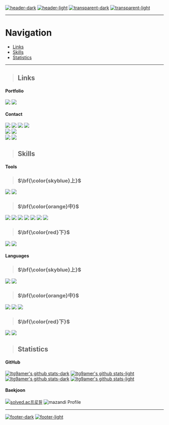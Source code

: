 [![header-dark](https://capsule-render.vercel.app/api?type=slice&color=0:FFFF00,100:FFFFFF#gh-dark-mode-only)](https://github.com/kyechan99/capsule-render#gh-dark-mode-only)
[![header-light](https://capsule-render.vercel.app/api?type=slice&color=0:FFFF00,100:000000#gh-light-mode-only)](https://github.com/kyechan99/capsule-render#gh-light-mode-only)
[![transparent-dark](https://capsule-render.vercel.app/api?type=transparent&fontColor=FFFF80&text=Taegon%20Lee's%20GitHub&fontSize=60&desc=이태곤의%20깃허브&descAlignY=15&descAlign=25#gh-dark-mode-only)](https://github.com/kyechan99/capsule-render#gh-dark-mode-only)
[![transparent-light](https://capsule-render.vercel.app/api?type=transparent&fontColor=808000&text=Taegon%20Lee's%20GitHub&fontSize=60&desc=이태곤의%20깃허브&descAlignY=15&descAlign=25#gh-light-mode-only)](https://github.com/kyechan99/capsule-render#gh-light-mode-only)

---

# Navigation
* [Links](#links)
* [Skills](#skills)
* [Statistics](#statistics)

---

> ## Links

#### Portfolio

<a href="http://ggm.gondr.net/user/profile/194/" target="_blank"><img src="https://img.shields.io/badge/High School Portfolio-001244?style=for-the-badge&logo=google-scholar&logoColor=FFFFFF"/></a>
<a href="https://ltg9amer.itch.io/" target="_blank"><img src="https://img.shields.io/badge/itch.io-FA5C5C?style=for-the-badge&logo=itch.io&logoColor=FFFFFF"/></a>

#### Contact

<a href="https://www.facebook.com/profile.php?id=1000685411275775/" target="_blank"><img src="https://img.shields.io/badge/Facebook-1877F2?style=for-the-badge&logo=facebook&logoColor=FFFFFF"/></a>
<a href="https://www.instagram.com/ltg9amer/" target="_blank"><img src="https://img.shields.io/badge/Instagram-E4405F?style=for-the-badge&logo=instagram&logoColor=FFFFFF"/></a>
<a href="https://www.linkedin.com/in/ltg9amer/" target="_blank"><img src="https://img.shields.io/badge/LinkedIn-0A66C2?style=for-the-badge&logo=linkedin&logoColor=FFFFFF"/></a>
<a href="https://twitter.com/ltg9amer/" target="_blank"><img src="https://img.shields.io/badge/X-000000?style=for-the-badge&logo=x&logoColor=FFFFFF"/></a>   
<a href="mailto:ltg9amer@gmail.com" target="_blank"><img src="https://img.shields.io/badge/Gmail-EA4335?style=for-the-badge&logo=gmail&logoColor=FFFFFF"/></a>
<a href="mailto:ltg9amer@naver.com" target="_blank"><img src="https://img.shields.io/badge/NAVER Mail-03C75A?style=for-the-badge&logo=naver&logoColor=FFFFFF"/></a>   
<a href="https://www.discord.com/users/667665725791404043/" target="_blank"><img src="https://img.shields.io/badge/ltg9amer-5865F2?style=for-the-badge&logo=discord&logoColor=FFFFFF"/></a>
<a href="https://steamcommunity.com/profiles/76561199469018779/" target="_blank"><img src="https://img.shields.io/badge/Steam-000000?style=for-the-badge&logo=steam&logoColor=FFFFFF"/></a>

> ## Skills

#### Tools
> ### $\bf{\color{skyblue}上}$
<img src="https://img.shields.io/badge/GitHub%20Desktop-9F7BE1?style=for-the-badge&logo=github&logoColor=FFFFFF"/></a>
<img src="https://img.shields.io/badge/Unity-FFFFFF?style=for-the-badge&logo=unity&logoColor=000000"/></a>

> ### $\bf{\color{orange}中}$
<img src="https://img.shields.io/badge/Figma-F24E1E?style=for-the-badge&logo=figma&logoColor=FFFFFF"/></a>
<img src="https://img.shields.io/badge/Git%20Bash-F05032?style=for-the-badge&logo=git&logoColor=FFFFFF"/></a>
<img src="https://img.shields.io/badge/Jira%20Software-0052CC?style=for-the-badge&logo=jirasoftware&logoColor=FFFFFF"/></a>
<img src="https://img.shields.io/badge/Miro-050038?style=for-the-badge&logo=miro&logoColor=FFFFFF"/></a>
<img src="https://img.shields.io/badge/Notion-000000?style=for-the-badge&logo=notion&logoColor=FFFFFF"/></a>
<img src="https://img.shields.io/badge/Trello-0052CC?style=for-the-badge&logo=trello&logoColor=FFFFFF"/></a>
<img src="https://img.shields.io/badge/Windows%20API-0078D4?style=for-the-badge&logo=windows&logoColor=FFFFFF"/></a>

> ### $\bf{\color{red}下}$
<img src="https://img.shields.io/badge/DirectX-000000?style=for-the-badge&logo=windows&logoColor=FFFFFF"/></a>
<img src="https://img.shields.io/badge/Unreal%20Engine-0E1128?style=for-the-badge&logo=unrealengine&logoColor=FFFFFF"/></a>

#### Languages
> ### $\bf{\color{skyblue}上}$
<img src="https://img.shields.io/badge/C%23-512BD4?style=for-the-badge&logo=csharp&logoColor=FFFFFF"/></a>
<img src="https://img.shields.io/badge/C++-00599C?style=for-the-badge&logo=c%2B%2B&logoColor=FFFFFF"/></a>

> ### $\bf{\color{orange}中}$
<img src="https://img.shields.io/badge/C-A8B9CC?style=for-the-badge&logo=c&logoColor=000000"/></a>
<img src="https://img.shields.io/badge/JavaScript-F7DF1E?style=for-the-badge&logo=javascript&logoColor=000000"/></a>
<img src="https://img.shields.io/badge/SQL-4479A1?style=for-the-badge&logo=mysql&logoColor=FFFFFF"/></a>

> ### $\bf{\color{red}下}$
<img src="https://img.shields.io/badge/Python-3776AB?style=for-the-badge&logo=python&logoColor=FFFFFF"/></a>
<img src="https://img.shields.io/badge/VBA-512BD4?style=for-the-badge&logo=visualbasic&logoColor=FFFFFF"/></a>

> ## Statistics

#### GitHub

[![ltg9amer's github stats-dark](https://github-readme-stats.vercel.app/api?username=ltg9amer&title_color=FFFF00&text_color=FFFFFF&icon_color=FFFF80&bg_color=00000000&hide_border=true&hide_rank=true&show_icons=true&include_all_commits=true&text_bold=true#gh-dark-mode-only)](https://github.com/anuraghazra/github-readme-stats#gh-dark-mode-only)
[![ltg9amer's github stats-light](https://github-readme-stats.vercel.app/api?username=ltg9amer&title_color=808000&text_color=000000&icon_color=808000&bg_color=00000000&hide_border=true&hide_rank=true&show_icons=true&include_all_commits=true&text_bold=true#gh-light-mode-only)](https://github.com/anuraghazra/github-readme-stats#gh-light-mode-only)
[![ltg9amer's github stats-dark](https://github-readme-stats.vercel.app/api/top-langs/?username=ltg9amer&title_color=FFFF00&text_color=FFFFFF&icon_color=FFFF80&bg_color=00000000&hide_border=true&hide=cmake,gap,hlsl,objective-c%2B%2B,shaderlab&layout=compact&langs_count=10#gh-dark-mode-only)](https://github.com/anuraghazra/github-readme-stats#gh-dark-mode-only)
[![ltg9amer's github stats-light](https://github-readme-stats.vercel.app/api/top-langs/?username=ltg9amer&title_color=808000&text_color=000000&icon_color=808000&bg_color=00000000&hide_border=true&hide=cmake,gap,hlsl,objective-c%2B%2B,shaderlab&layout=compact&langs_count=10#gh-light-mode-only)](https://github.com/anuraghazra/github-readme-stats#gh-light-mode-only)

#### Baekjoon

[![solved.ac프로필](http://mazassumnida.wtf/api/v2/generate_badge?boj=ltg9amer)](https://solved.ac/ltg9amer)
![mazandi Profile](http://mazandi.herokuapp.com/api?handle=ltg9amer&theme=dark)

---
[![footer-dark](https://capsule-render.vercel.app/api?type=slice&color=0:FFFF00,100:FFFFFF&section=footer#gh-dark-mode-only)](https://github.com/kyechan99/capsule-render#gh-dark-mode-only)
[![footer-light](https://capsule-render.vercel.app/api?type=slice&color=0:FFFF00,100:000000&section=footer#gh-light-mode-only)](https://github.com/kyechan99/capsule-render#gh-light-mode-only)
